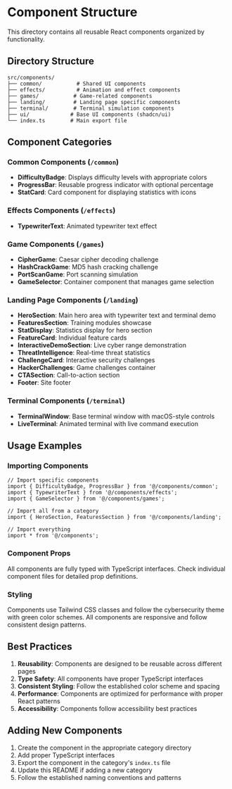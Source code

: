 # Component Structure

This directory contains all reusable React components organized by functionality.

## Directory Structure

```
src/components/
├── common/           # Shared UI components
├── effects/          # Animation and effect components
├── games/           # Game-related components
├── landing/         # Landing page specific components
├── terminal/        # Terminal simulation components
├── ui/             # Base UI components (shadcn/ui)
└── index.ts        # Main export file
```

## Component Categories

### Common Components (`/common`)

- **DifficultyBadge**: Displays difficulty levels with appropriate colors
- **ProgressBar**: Reusable progress indicator with optional percentage
- **StatCard**: Card component for displaying statistics with icons

### Effects Components (`/effects`)

- **TypewriterText**: Animated typewriter text effect

### Game Components (`/games`)

- **CipherGame**: Caesar cipher decoding challenge
- **HashCrackGame**: MD5 hash cracking challenge
- **PortScanGame**: Port scanning simulation
- **GameSelector**: Container component that manages game selection

### Landing Page Components (`/landing`)

- **HeroSection**: Main hero area with typewriter text and terminal demo
- **FeaturesSection**: Training modules showcase
- **StatDisplay**: Statistics display for hero section
- **FeatureCard**: Individual feature cards
- **InteractiveDemoSection**: Live cyber range demonstration
- **ThreatIntelligence**: Real-time threat statistics
- **ChallengeCard**: Interactive security challenges
- **HackerChallenges**: Game challenges container
- **CTASection**: Call-to-action section
- **Footer**: Site footer

### Terminal Components (`/terminal`)

- **TerminalWindow**: Base terminal window with macOS-style controls
- **LiveTerminal**: Animated terminal with live command execution

## Usage Examples

### Importing Components

```tsx
// Import specific components
import { DifficultyBadge, ProgressBar } from '@/components/common';
import { TypewriterText } from '@/components/effects';
import { GameSelector } from '@/components/games';

// Import all from a category
import { HeroSection, FeaturesSection } from '@/components/landing';

// Import everything
import * from '@/components';
```

### Component Props

All components are fully typed with TypeScript interfaces. Check individual component files for detailed prop definitions.

### Styling

Components use Tailwind CSS classes and follow the cybersecurity theme with green color schemes. All components are responsive and follow consistent design patterns.

## Best Practices

1. **Reusability**: Components are designed to be reusable across different pages
2. **Type Safety**: All components have proper TypeScript interfaces
3. **Consistent Styling**: Follow the established color scheme and spacing
4. **Performance**: Components are optimized for performance with proper React patterns
5. **Accessibility**: Components follow accessibility best practices

## Adding New Components

1. Create the component in the appropriate category directory
2. Add proper TypeScript interfaces
3. Export the component in the category's `index.ts` file
4. Update this README if adding a new category
5. Follow the established naming conventions and patterns
